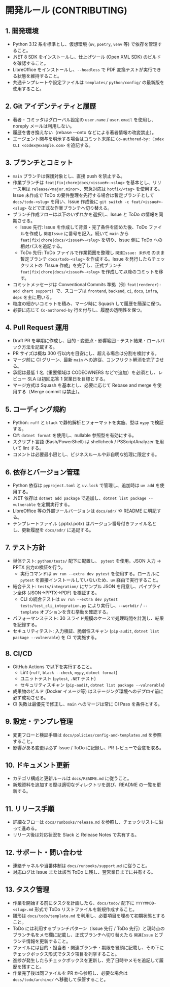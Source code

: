 # 開発ルール (CONTRIBUTING)

## 1. 開発環境
- Python 3.12 系を標準とし、仮想環境 (`uv`, `poetry`, `venv` 等) で依存を管理すること。
- .NET 8 SDK をインストールし、仕上げツール (Open XML SDK) のビルドを確認すること。
- LibreOffice をインストールし、`--headless` で PDF 変換テストが実行できる状態を維持すること。
- 共通テンプレートや設定ファイルは `templates/` `python/config/` の最新版を使用すること。

## 2. Git アイデンティティと履歴
- 著者・コミッタはグローバル設定の `user.name` / `user.email` を使用し、noreply メールは利用しない。
- 履歴を書き換えない（rebase --onto などによる著者情報の改変禁止）。
- エージェント関与を明示する場合はコミット末尾に `Co-authored-by: Codex CLI <codex@example.com>` を追記する。

## 3. ブランチとコミット
- `main` ブランチは保護対象とし、直接 push を禁止する。
- 作業ブランチは `feat|fix|chore|docs/<issue#>-<slug>` を基本とし、リリース用は `release/<major.minor>`、緊急対応は `hotfix/<tag>` を使用する。Issue 未作成で ToDo の要件整理を先行する場合は暫定ブランチとして `docs/todo-<slug>` を用い、Issue 作成後に `git switch -c feat/<issue#>-<slug>` などで正式な作業ブランチへ切り替える。
- ブランチ作成フローは以下のいずれかを選択し、Issue と ToDo の情報を同期させる。
  - Issue 先行: Issue を作成して背景・完了条件を固めた後、ToDo ファイルを作成し `関連Issue` に番号を記入。続いて `main` から `feat|fix|chore|docs/<issue#>-<slug>` を切り、Issue 側に ToDo への相対パスを追記する。
  - ToDo 先行: ToDo ファイルで作業範囲を整理し `関連Issue: 未作成` のまま暫定ブランチ `docs/todo-<slug>` を作成する。Issue を発行したらチェックリストの「Issue 作成」を完了し、正式ブランチ `feat|fix|chore|docs/<issue#>-<slug>` を作成して以降のコミットを移す。
- コミットメッセージは Conventional Commits 準拠（例: `feat(renderer): add chart support`）で、スコープは `frontend`, `backend`, `ci`, `docs`, `infra`, `deps` を主に用いる。
- 粒度の細かいコミットを積み、マージ時に Squash して履歴を簡潔に保つ。
- 必要に応じて `Co-authored-by` 行を付与し、履歴の透明性を保つ。

## 4. Pull Request 運用
- Draft PR を早期に作成し、目的・変更点・影響範囲・テスト結果・ロールバック方法を記載する。
- PR サイズは概ね 300 行以内を目安にし、超える場合は分割を検討する。
- マージ前に CI グリーン、最新 `main` への追従、コンフリクト解消を完了させる。
- 承認は最低 1 名（重要領域は CODEOWNERS などで追加）を必須とし、レビュー SLA は初回応答 1 営業日を目標とする。
- マージ方式は Squash を基本とし、必要に応じて Rebase and merge を使用する（Merge commit は禁止）。

## 5. コーディング規約
- Python: `ruff` と `black` で静的解析とフォーマットを実施、型は `mypy` で検証する。
- C#: `dotnet format` を使用し、nullable 参照型を有効にする。
- スクリプト言語 (Bash/PowerShell) は shellcheck / PSScriptAnalyzer を用いて lint する。
- コメントは必要最小限とし、ビジネスルールや非自明な処理に限定する。

## 6. 依存とバージョン管理
- Python 依存は `pyproject.toml` と `uv.lock` で管理し、追加時は `uv add` を使用する。
- .NET 依存は `dotnet add package` で追加し、`dotnet list package --vulnerable` を定期実行する。
- LibreOffice 等の外部ツールバージョンは `docs/adr/` や README に明記する。
- テンプレートファイル (.pptx/.potx) はバージョン番号付きファイル名とし、更新履歴を `docs/adr/` に追記する。

## 7. テスト方針
- 単体テスト: `python/tests/` 配下に配置し、 `pytest` を使用。JSON 入力 → PPTX 出力の検証を行う。
  - 実行コマンドは `uv run --extra dev pytest` を使用する。ローカルに `pytest` を直接インストールしていないため、`uv` 経由で実行すること。
- 結合テスト: `tests/integration/` にサンプル JSON を用意し、パイプライン全体 (JSON→PPTX→PDF) を検証する。
  - CLI の統合テストは `uv run --extra dev pytest tests/test_cli_integration.py` により実行し、`--workdir` / `--template` オプションを含む挙動を確認する。
- パフォーマンステスト: 30 スライド規模のケースで処理時間を計測し、結果を記録する。
- セキュリティテスト: 入力検証、脆弱性スキャン (`pip-audit`, `dotnet list package --vulnerable`) を CI で実施する。

## 8. CI/CD
- GitHub Actions で以下を実行すること。
  - Lint (`ruff`, `black --check`, `mypy`, `dotnet format`)
  - ユニットテスト (`pytest`, `.NET` テスト)
  - セキュリティスキャン (`pip-audit`, `dotnet list package --vulnerable`)
- 成果物のビルド (Docker イメージ等) はステージング環境へのデプロイ前に必ず成功させる。
- CI 失敗は最優先で修正し、`main` へのマージは常に CI Pass を条件とする。

## 9. 設定・テンプレ管理
- 変更フローと検証手順は `docs/policies/config-and-templates.md` を参照すること。
- 影響がある変更は必ず Issue / ToDo に記録し、PR レビューで合意を取る。

## 10. ドキュメント更新
- カテゴリ構成と更新ルールは `docs/README.md` に従うこと。
- 新規資料を追加する際は適切なディレクトリを選び、README の一覧を更新する。

## 11. リリース手順
- 詳細なフローは `docs/runbooks/release.md` を参照し、チェックリストに沿って進める。
- リリース後は対応状況を Slack と Release Notes で共有する。

## 12. サポート・問い合わせ
- 連絡チャネルや当番体制は `docs/runbooks/support.md` に従うこと。
- 対応ログは Issue または該当 ToDo に残し、翌営業日までに共有する。

## 13. タスク管理
- 作業を開始する前にタスクを計画したら、`docs/todo/` 配下に `YYYYMMDD-<slug>.md` 形式で ToDo リストファイルを新規作成すること。
- 雛形は `docs/todo/template.md` を利用し、必要項目を埋めて初期状態とすること。
- ToDo には利用するブランチパターン（Issue 先行 / ToDo 先行）と現時点のブランチ名をメモ欄に記載し、正式ブランチへ切り替えたら `関連Issue` とブランチ情報を更新すること。
- ファイルには目的・担当者・関連ブランチ・期限を冒頭に記載し、その下にチェックボックス形式でタスク項目を列挙すること。
- 進捗が発生したらチェックボックスを更新し、完了日時やメモを追記して履歴を残すこと。
- 作業完了後は同ファイルを PR から参照し、必要な場合は `docs/todo/archive/` へ移動して保管すること。
